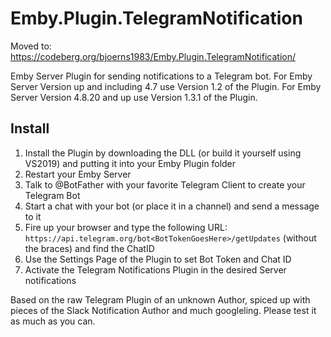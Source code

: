 # Emby.Plugin.TelegramNotification

Moved to: https://codeberg.org/bjoerns1983/Emby.Plugin.TelegramNotification/

Emby Server Plugin for sending notifications to a Telegram bot.
For Emby Server Version up and including 4.7 use Version 1.2 of the Plugin.
For Emby Server Version 4.8.20 and up use Version 1.3.1 of the Plugin.

## Install
1. Install the Plugin by downloading the DLL (or build it yourself using VS2019) and putting it into your Emby Plugin folder
2. Restart your Emby Server
3. Talk to @BotFather with your favorite Telegram Client to create your Telegram Bot
4. Start a chat with your bot (or place it in a channel) and send a message to it
5. Fire up your browser and type the following URL: `https://api.telegram.org/bot<BotTokenGoesHere>/getUpdates` 
   (without the braces) and find the ChatID 
6. Use the Settings Page of the Plugin to set Bot Token and Chat ID
7. Activate the Telegram Notifications Plugin in the desired Server notifications

Based on the raw Telegram Plugin of an unknown Author, spiced up with pieces of the Slack Notification Author and much googleling.
Please test it as much as you can. 
